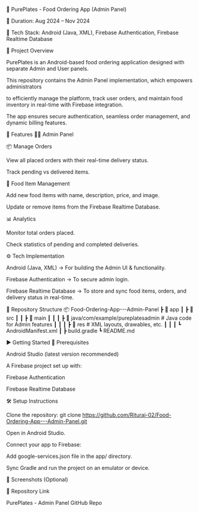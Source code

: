 🍴 PurePlates - Food Ordering App (Admin Panel)

📅 Duration: Aug 2024 – Nov 2024

📌 Tech Stack: Android (Java, XML), Firebase Authentication, Firebase Realtime Database

📖 Project Overview

PurePlates is an Android-based food ordering application designed with separate Admin and User panels.

This repository contains the Admin Panel implementation, which empowers administrators

to efficiently manage the platform, track user orders, and maintain food inventory in real-time with Firebase integration.

The app ensures secure authentication, seamless order management, and dynamic billing features.

🚀 Features
👨‍💼 Admin Panel

📦 Manage Orders

View all placed orders with their real-time delivery status.

Track pending vs delivered items.

🍕 Food Item Management

Add new food items with name, description, price, and image.

Update or remove items from the Firebase Realtime Database.

📊 Analytics

Monitor total orders placed.

Check statistics of pending and completed deliveries.

⚙️ Tech Implementation

Android (Java, XML) → For building the Admin UI & functionality.

Firebase Authentication → To secure admin login.

Firebase Realtime Database → To store and sync food items, orders, and delivery status in real-time.

📂 Repository Structure
📦 Food-Ordering-App---Admin-Panel
 ┣ 📂 app
 ┃ ┣ 📂 src
 ┃ ┃ ┣ 📂 main
 ┃ ┃ ┃ ┣ 📂 java/com/example/pureplatesadmin  # Java code for Admin features
 ┃ ┃ ┃ ┣ 📂 res                             # XML layouts, drawables, etc.
 ┃ ┃ ┃ ┗ AndroidManifest.xml
 ┃ ┣ build.gradle
 ┗ README.md

▶️ Getting Started
🔧 Prerequisites

Android Studio (latest version recommended)

A Firebase project set up with:

Firebase Authentication

Firebase Realtime Database

🛠 Setup Instructions

Clone the repository: git clone https://github.com/Rituraj-02/Food-Ordering-App---Admin-Panel.git

Open in Android Studio.

Connect your app to Firebase:

Add google-services.json file in the app/ directory.

Sync Gradle and run the project on an emulator or device.

📸 Screenshots (Optional)


🔗 Repository Link

PurePlates - Admin Panel GitHub Repo
